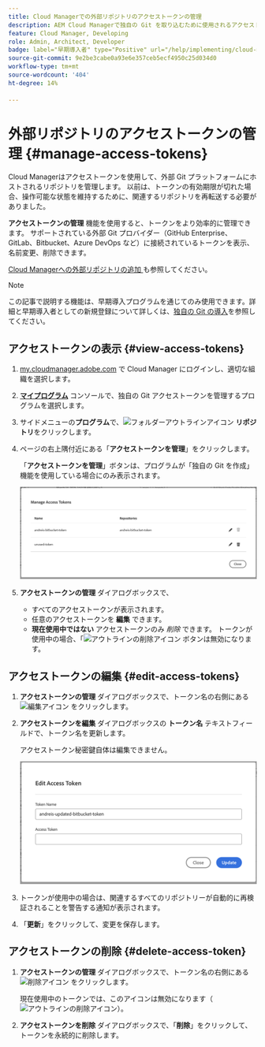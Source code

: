 ```yaml
---
title: Cloud Managerでの外部リポジトリのアクセストークンの管理
description: AEM Cloud Managerで独自の Git を取り込むために使用されるアクセストークンを表示、編集、削除する方法を説明します。
feature: Cloud Manager, Developing
role: Admin, Architect, Developer
badge: label="早期導入者" type="Positive" url="/help/implementing/cloud-manager/release-notes/current.md#manage-access-tokens"
source-git-commit: 9e2be3cabe0a93e6e357ceb5ecf4950c25d034d0
workflow-type: tm+mt
source-wordcount: '404'
ht-degree: 14%

---
```



# 外部リポジトリのアクセストークンの管理 {#manage-access-tokens}

Cloud Managerはアクセストークンを使用して、外部 Git プラットフォームにホストされるリポジトリを管理します。 以前は、トークンの有効期限が切れた場合、操作可能な状態を維持するために、関連するリポジトリを再転送する必要がありました。

**アクセストークンの管理** 機能を使用すると、トークンをより効率的に管理できます。 サポートされている外部 Git プロバイダー（GitHub Enterprise、GitLab、Bitbucket、Azure DevOps など）に接続されているトークンを表示、名前変更、削除できます。

[Cloud Managerへの外部リポジトリの追加 ](/help/implementing/cloud-manager/managing-code/external-repositories.md) も参照してください。

>[!NOTE]
>
>この記事で説明する機能は、早期導入プログラムを通じてのみ使用できます。詳細と早期導入者としての新規登録について詳しくは、[独自の Git の導入](/help/implementing/cloud-manager/release-notes/current.md#gitlab-bitbucket)を参照してください。

## アクセストークンの表示 {#view-access-tokens}

1. [my.cloudmanager.adobe.com](https://my.cloudmanager.adobe.com/) で Cloud Manager にログインし、適切な組織を選択します。
1. **[マイプログラム](/help/implementing/cloud-manager/navigation.md#my-programs)** コンソールで、独自の Git アクセストークンを管理するプログラムを選択します。
1. サイドメニューの&#x200B;**プログラム**&#x200B;で、![フォルダーアウトラインアイコン](https://spectrum.adobe.com/static/icons/workflow_18/Smock_FolderOutline_18_N.svg) **リポジトリ**&#x200B;をクリックします。
1. ページの右上隅付近にある「**アクセストークンを管理**」をクリックします。

   「**アクセストークンを管理**」ボタンは、プログラムが「独自の Git を作成」機能を使用している場合にのみ表示されます。

   ![ アクティブなトークンと非アクティブなトークンが 1 つずつ一覧表示されている「アクセストークンの管理」ダイアログボックス ](/help/implementing/cloud-manager/managing-code/assets/access-tokens-manage.png)

1. **アクセストークンの管理** ダイアログボックスで、
   * すべてのアクセストークンが表示されます。
   * 任意のアクセストークンを **編集** できます。
   * **現在使用中ではない** アクセストークンのみ *削除* できます。 トークンが使用中の場合、「![ アウトラインの削除アイコン ](https://spectrum.adobe.com/static/icons/workflow_18/Smock_DeleteOutline_18_N.svg) ボタンは無効になります。

## アクセストークンの編集 {#edit-access-tokens}

1. **アクセストークンの管理** ダイアログボックスで、トークン名の右側にある ![ 編集アイコン ](https://spectrum.adobe.com/static/icons/workflow_18/Smock_Edit_18_N.svg) をクリックします。
1. **アクセストークンを編集** ダイアログボックスの **トークン名** テキストフィールドで、トークン名を更新します。

   アクセストークン秘密鍵自体は編集できません。

   ![ アクセストークンを編集ダイアログボックス ](/help/implementing/cloud-manager/managing-code/assets/access-tokens-edit.png)

1. トークンが使用中の場合は、関連するすべてのリポジトリーが自動的に再検証されることを警告する通知が表示されます。

1. 「**更新**」をクリックして、変更を保存します。

## アクセストークンの削除 {#delete-access-token}

1. **アクセストークンの管理** ダイアログボックスで、トークン名の右側にある ![ 削除アイコン ](https://spectrum.adobe.com/static/icons/workflow_18/Smock_Delete_18_N.svg) をクリックします。

   現在使用中のトークンでは、このアイコンは無効になります（![ アウトラインの削除アイコン ](https://spectrum.adobe.com/static/icons/workflow_18/Smock_DeleteOutline_18_N.svg)）。

1. **アクセストークンを削除** ダイアログボックスで、「**削除**」をクリックして、トークンを永続的に削除します。
